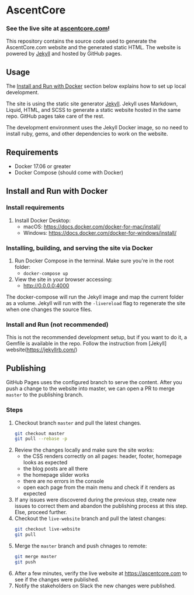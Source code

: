 # AscentCore

### See the live site at [ascentcore.com](https://ascentcore.com)!

This repository contains the source code used to generate the AscentCore.com website and the generated static HTML. The website is powered by [Jekyll](https://jekyllrb.com/) and hosted by GitHub pages. 

## Usage

The [Install and Run with Docker](#Install-and-Run-with-Docker) section below explains how to set up local development. 

The site is using the static site generator [Jekyll](https://jekyllrb.com/). Jekyll uses Markdown, Liquid, HTML, and SCSS to generate a static website hosted in the same repo. GitHub pages take care of the rest.

The development environment uses the Jekyll Docker image, so no need to install ruby, gems, and other dependencies to work on the website. 

## Requirements

- Docker 17.06 or greater
- Docker Compose (should come with Docker)

## Install and Run with Docker

### Install requirements

1. Install Docker Desktop:
   - macOS: https://docs.docker.com/docker-for-mac/install/
   - Windows: https://docs.docker.com/docker-for-windows/install/
    

### Installing, building, and serving the site via Docker

1. Run Docker Compose in the terminal. Make sure you're in the root folder:
   - `docker-compose up`
1. View the site in your browser accessing:
   - http://0.0.0.0:4000
    
The docker-compose will run the Jekyll image and map the current folder as a volume. Jekyll will run with the `-livereload` flag to regenerate the site when one changes the source files.


### Install and Run (not recommended)

This is not the recommended development setup, but if you want to do it, a Gemfile is available in the repo. Follow the instruction from [Jekyll] website(https://jekyllrb.com/) 


## Publishing

GitHub Pages uses the configured branch to serve the content. After you push a change to the website into master, we can open a PR to merge `master` to the publishing branch. 

### Steps

1. Checkout branch `master` and pull the latest changes.  
   ```bash
   git checkout master
   git pull --rebase -p
   ```
1. Review the changes locally and make sure the site works: 
   - the CSS renders correctly on all pages: header, footer, homepage looks as expected
   - the blog posts are all there
   - the homepage slider works
   - there are no errors in the console
   - open each page from the main menu and check if it renders as expected
1. If any issues were discovered during the previous step, create new issues to correct them and abandon the publishing process at this step. Else, proceed further.
1. Checkout the `live-website` branch and pull the latest changes:  
   ```bash
   git checkout live-website
   git pull 
   ```
1. Merge the `master` branch and push chnages to remote:  
   ```bash
   git merge master
   git push
   ```
1. After a few minutes, verify the live website at https://ascentcore.com to see if the changes were published.
1. Notify the stakeholders on Slack the new changes were published.
